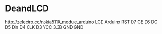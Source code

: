 # DeandLCD
http://zelectro.cc/nokia5110_module_arduino
LCD  Arduino
RST	 D7
CE	 D6
DC	 D5
Din	 D4
CLK	 D3
VCC	 3.3В
GND	 GND